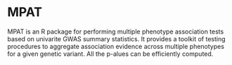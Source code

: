 # MPAT
MPAT is an R package for performing multiple phenotype association tests based on univarite GWAS summary statistics. It provides a toolkit of testing procedures to aggregate association evidence across multiple phenotypes for a given genetic variant. All the p-alues can be efficiently computed.
